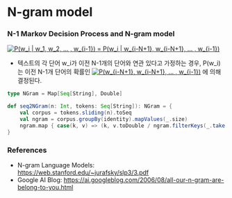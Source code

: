 # N-gram model

### N-1 Markov Decision Process and N-gram model

<a href="https://www.codecogs.com/eqnedit.php?latex=P(w_i&space;|&space;w_1,&space;w_2,&space;...&space;,&space;w_{i-1})&space;=&space;P(w_i&space;|&space;w_{i-N&plus;1},&space;w_{i-N&plus;1},&space;...&space;,&space;w_{i-1})" target="_blank"><img src="https://latex.codecogs.com/gif.latex?P(w_i&space;|&space;w_1,&space;w_2,&space;...&space;,&space;w_{i-1})&space;=&space;P(w_i&space;|&space;w_{i-N&plus;1},&space;w_{i-N&plus;1},&space;...&space;,&space;w_{i-1})" title="P(w_i | w_1, w_2, ... , w_{i-1}) = P(w_i | w_{i-N+1}, w_{i-N+1}, ... , w_{i-1})" /></a>

- 텍스트의 각 단어 w_i가 이전 N-1개의 단어와 연관 있다고 가정하는 경우, P(w_i)는 이전 N-1개 단어의 확률인 <a href="https://www.codecogs.com/eqnedit.php?latex=P(w_{i-N&plus;1},&space;w_{i-N&plus;1},&space;...&space;,&space;w_{i-1})" target="_blank"><img src="https://latex.codecogs.com/gif.latex?P(w_{i-N&plus;1},&space;w_{i-N&plus;1},&space;...&space;,&space;w_{i-1})" title="P(w_{i-N+1}, w_{i-N+1}, ... , w_{i-1})" /></a> 에 의해 결정된다.

```scala
type NGram = Map[Seq[String], Double]

def seq2NGram(n: Int, tokens: Seq[String]): NGram = {
    val corpus = tokens.sliding(n).toSeq
    val ngram = corpus.groupBy(identity).mapValues(_.size)
    ngram.map { case(k, v) => (k, v.toDouble / ngram.filterKeys(_.take(n - 1) == k.take(n - 1)).values.sum)}
}
```


### References
- N-gram Language Models: https://web.stanford.edu/~jurafsky/slp3/3.pdf
- Google AI Blog: https://ai.googleblog.com/2006/08/all-our-n-gram-are-belong-to-you.html
